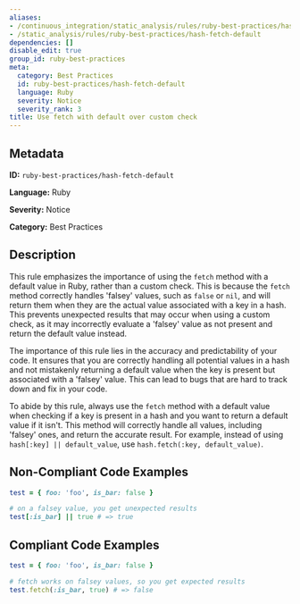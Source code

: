 ```yaml
---
aliases:
- /continuous_integration/static_analysis/rules/ruby-best-practices/hash-fetch-default
- /static_analysis/rules/ruby-best-practices/hash-fetch-default
dependencies: []
disable_edit: true
group_id: ruby-best-practices
meta:
  category: Best Practices
  id: ruby-best-practices/hash-fetch-default
  language: Ruby
  severity: Notice
  severity_rank: 3
title: Use fetch with default over custom check
---
```

<!--  SOURCED FROM https://github.com/DataDog/datadog-static-analyzer-rule-docs -->


## Metadata
**ID:** `ruby-best-practices/hash-fetch-default`

**Language:** Ruby

**Severity:** Notice

**Category:** Best Practices

## Description
This rule emphasizes the importance of using the `fetch` method with a default value in Ruby, rather than a custom check. This is because the `fetch` method correctly handles 'falsey' values, such as `false` or `nil`, and will return them when they are the actual value associated with a key in a hash. This prevents unexpected results that may occur when using a custom check, as it may incorrectly evaluate a 'falsey' value as not present and return the default value instead.

The importance of this rule lies in the accuracy and predictability of your code. It ensures that you are correctly handling all potential values in a hash and not mistakenly returning a default value when the key is present but associated with a 'falsey' value. This can lead to bugs that are hard to track down and fix in your code.

To abide by this rule, always use the `fetch` method with a default value when checking if a key is present in a hash and you want to return a default value if it isn't. This method will correctly handle all values, including 'falsey' ones, and return the accurate result. For example, instead of using `hash[:key] || default_value`, use `hash.fetch(:key, default_value)`.

## Non-Compliant Code Examples
```ruby
test = { foo: 'foo', is_bar: false }

# on a falsey value, you get unexpected results
test[:is_bar] || true # => true
```

## Compliant Code Examples
```ruby
test = { foo: 'foo', is_bar: false }

# fetch works on falsey values, so you get expected results
test.fetch(:is_bar, true) # => false
```
